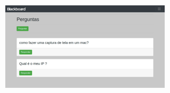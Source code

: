 <h1 align=center>
<img <img alt="Blackboard" title="Blackboard" src="./assets/Pergunte.png" />
</h1>